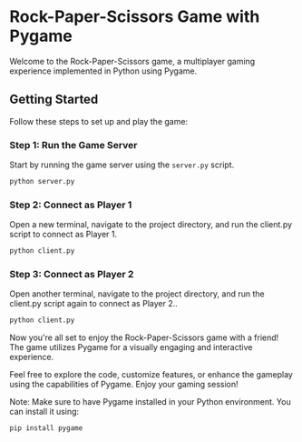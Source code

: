 # Rock-Paper-Scissors Game with Pygame

Welcome to the Rock-Paper-Scissors game, a multiplayer gaming experience implemented in Python using Pygame.

## Getting Started

Follow these steps to set up and play the game:

### Step 1: Run the Game Server

Start by running the game server using the `server.py` script.

```bash
python server.py
```

### Step 2: Connect as Player 1

Open a new terminal, navigate to the project directory, and run the client.py script to connect as Player 1.

```bash
python client.py
```

### Step 3: Connect as Player 2

Open another terminal, navigate to the project directory, and run the client.py script again to connect as Player 2..

```bash
python client.py
```

Now you're all set to enjoy the Rock-Paper-Scissors game with a friend! The game utilizes Pygame for a visually engaging and interactive experience.

Feel free to explore the code, customize features, or enhance the gameplay using the capabilities of Pygame. Enjoy your gaming session!

Note: Make sure to have Pygame installed in your Python environment. You can install it using:

```bash
pip install pygame
```